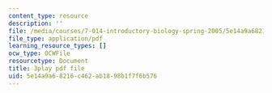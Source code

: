 ```yaml
---
content_type: resource
description: ''
file: /media/courses/7-014-introductory-biology-spring-2005/5e14a9a68216c462ab1898b1f7f6b576_5_QWoGFUPaI.pdf
file_type: application/pdf
learning_resource_types: []
ocw_type: OCWFile
resourcetype: Document
title: 3play pdf file
uid: 5e14a9a6-8216-c462-ab18-98b1f7f6b576
---
```

